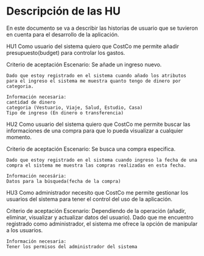 # Descripción de las HU
En este documento se va a describir las historias de usuario que se tuvieron en cuenta para el desarrollo de la aplicación.


HU1
Como usuario del sistema quiero que CostCo me permite añadir presupuesto(budget) para controlar los gastos.

Criterio de aceptación
    Escenario: Se añade un ingreso nuevo.

    Dado que estoy registrado en el sistema cuando añado los atributos para el ingreso el sistema me muestra quanto tengo de dinero por categoria.

    Información necesaria:
    cantidad de dinero
    categoria (Vestuario, Viaje, Salud, Estudio, Casa)
    Tipo de ingreso (En dinero o transferencia)

HU2
Como usuario del sistema quiero que CostCo me permite buscar las informaciones de una compra para que lo pueda visualizar a cualquier momento.

Criterio de aceptación
    Escenario: Se busca una compra especifica.

    Dado que estoy registrado en el sistema cuando ingreso la fecha de una compra el sistema me muestra las compras realizadas en esta fecha.

    Información necesária:
    Datos para la búsqueda(fecha de la compra)


HU3 Como administrador necesito que CostCo me permite gestionar los usuarios del sistema para tener el control del uso de la aplicación.

Criterio de aceptación
    Escenario: Dependiendo de la operación (añadir, eliminar, visualizar y actualizar datos del usuario).
    Dado que me encuentro registrado como administrador, el sistema me ofrece la opción de manipular a los usuarios.

    Información necesaria:
    Tener los permisos del administrador del sistema

